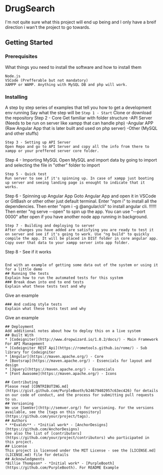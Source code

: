 # DrugSearch
I'm not quite sure what this project will end up being and I only have a breif direction i wan't the project to go towards.
## Getting Started


### Prerequisites
What things you need to install the software and how to install them
```
Node.js
VSCode (Prefferable but not mandatory)
XAMPP or WAMP. Anything with MySQL DB and php will work. 
```
### Installing
A step by step series of examples that tell you how to get a development env running
Say what the step will be
```Step 1 - Start```
Clone or download the repository
Step 2 - Core
Get familiar with folder structure 
-API Server (Needs to be run on server like xampp that can handle php)
-Angular APP (Raw Angular App that is later built and used on php server)
-Other (MySQL and other stuffs)
```
Step 3 - Setting up API Server
Open Repo and go to API Server and copy all the info from there to xampp or your preffered server core folder.
```
Step 4 - Importing MySQL
Open MySQL and import data by going to import and selecting the file in "other" folder to import
```
Step 5 - Quick test
Run server to see if it's spinning up. In case of xampp just booting up server and seeing landing page is enought to indicate that it works.
```
Step 6 - Spinning up Angular App
Goto Angular App and open it in VSCode or GitBash or other other just default terminal.
Enter "npm i" to install all the dependencies.
Then enter "npm i -g @angular/cli" to install angular cli. !!!!!!
Then enter "ng serve --open" to spin up the app. You can use "--port 0000" after open if you have another node app running in background.
```
Step 7 - Building and deploying to server
After changes you have added are satisfying you are ready to test it on server and see if it's going to work. Use "ng build" to quickly compile the app. It will be placed in DIST folder in core angular app. 
Copy over that data to your xampp server into app folder.
```
Step 8 - See if it works
```

End with an example of getting some data out of the system or using it for a little demo
## Running the tests
Explain how to run the automated tests for this system
### Break down into end to end tests
Explain what these tests test and why
```
Give an example
```
### And coding style tests
Explain what these tests test and why
```
Give an example
```
## Deployment
Add additional notes about how to deploy this on a live system
## Built With
* [Codeigniter](http://www.dropwizard.io/1.0.2/docs/) - Main Framework For API Management
* [Codeigniter REST Api](https://rometools.github.io/rome/) - Sub library for Codeigniter
* [Angular](https://maven.apache.org/) - Core 
* [Bootsrap](https://maven.apache.org/) - Essencials for layout and design
* [Jquery](https://maven.apache.org/) - Essencials 
* [Font Awasome](https://maven.apache.org/) - Icons 

## Contributing
Please read [CONTRIBUTING.md](https://gist.github.com/PurpleBooth/b24679402957c63ec426) for details on our code of conduct, and the process for submitting pull requests to us.
## Versioning
We use [SemVer](http://semver.org/) for versioning. For the versions available, see the [tags on this repository](https://github.com/your/project/tags). 
## Authors
* **Evalds** - *Initial work* - [AnchorDesigns](https://github.com/AnchorDesigns)
See also the list of [contributors](https://github.com/your/project/contributors) who participated in this project.
## License
This project is licensed under the MIT License - see the [LICENSE.md](LICENSE.md) file for details
## Acknowledgments
*Billie Thompson* - *Initial work* - [PurpleBooth](https://github.com/PurpleBooth). For README Example
